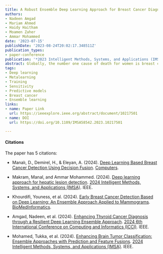 ```yaml
---
title: A Robust Ensemble Deep Learning Approach for Breast Cancer Diagnosis
authors:
- Nadeen Amgad
- Mariam Ahmed
- Haidy Haitham
- Moamen Zaher
- Ammar Mohammed
date: '2023-07-15'
publishDate: '2023-08-24T20:02:17.348511Z'
publication_types:
- paper-conference
publication: '*2023 Intelligent Methods, Systems, and Applications (IMSA)*'
abstract: Globally, the number one cause of death for women is breast cancer, which is a serious public health concern. Deep learning has shown promising results in detecting and diagnosing breast cancer from medical images. While deep learning models have great potential, identifying the most effective deep learning architecture presents a significant challenge. This paper proposes a two-stage ensemble classification approach for breast cancer detection. The first stage involves training multiple baseline models based on CNN architectures, including VGG16-SVM, ResNet50, DenseNet169, MobileNetV2, and InceptionV3. In the second stage, three different ensemble fusion methods, including voting, weighted voting, and meta-learning, were applied to combine the predictions of the baseline models. The second stage was introduced to overcome the challenge of selecting the best deep learning model by fusing a set of ensemble techniques. In the second stage, four different ensemble fusion methods are used, including hard voting, soft voting, weighted voting, and meta-learning. The findings of the experimentation on IHC images demonstrate that the fusion techniques have led to a boost in performance in comparison to the baseline CNN-based models. Furthermore, implementing an ensemble approach utilizing meta-learning has exhibited notable potential in augmenting the overall performance, Due to the imbalance in the dataset, the performance is evaluated in terms of F1-score. Its performance achieved F1-score of 89.2% surpassing the best baseline deep learning models by 22.2%.
tags: 
- Deep learning
- Metalearning
- Training
- Sensitivity
- Predictive models
- Breast cancer
- Ensemble learning
links:
- name: Paper Link
  url: https://ieeexplore.ieee.org/abstract/document/10217501
- name: DOI
  url: https://doi.org/10.1109/IMSA58542.2023.10217501

---
```

#### Citations

The paper has 5 citations:
- Manalı, D., Demirel, H., & Eleyan, A. (2024). [Deep Learning Based Breast Cancer Detection Using Decision Fusion](https://doi.org/10.3390/computers13110294). [Computers](https://www.mdpi.com/journal/computers).

- Makram, Manal, and Ammar Mohammed. (2024). [Deep learning approach for hepatic lesion detection](https://doi.org/10.1109/IMSA61967.2024.10652800). [2024 Intelligent Methods, Systems, and Applications (IMSA)](https://ieeexplore.ieee.org/xpl/conhome/10651578/proceeding). IEEE.

- Khourdifi, Youness, et al. (2024). [Early Breast Cancer Detection Based on Deep Learning: An Ensemble Approach Applied to Mammograms](https://doi.org/10.3390/biomedinformatics4040127). [BioMedInformatics](https://www.mdpi.com/journal/biomedinformatics).

- Amgad, Nadeen, et al. (2024). [Enhancing Thyroid Cancer Diagnosis through a Resilient Deep Learning Ensemble Approach](https://doi.org/10.1109/ICCI61671.2024.10485147). [2024 6th International Conference on Computing and Informatics (ICCI)](https://ieeexplore.ieee.org/xpl/conhome/10483564/proceeding). IEEE.

- Mohamed, Tukka, et al. (2024). [Enhancing Brain Tumor Classification: Ensemble Approaches with Prediction and Feature Fusions](https://doi.org/10.1109/IMSA61967.2024.10652713). [2024 Intelligent Methods, Systems, and Applications (IMSA)](https://ieeexplore.ieee.org/xpl/conhome/10651578/proceeding). IEEE.

